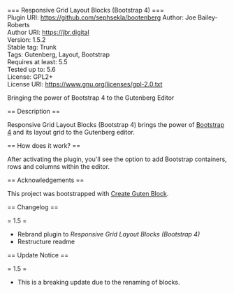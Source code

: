 === Responsive Grid Layout Blocks (Bootstrap 4) ===  
Plugin URI: https://github.com/sephsekla/bootenberg 
Author: Joe Bailey-Roberts  
Author URI: https://jbr.digital  
Version: 1.5.2  
Stable tag: Trunk  
Tags: Gutenberg, Layout, Bootstrap  
Requires at least: 5.5  
Tested up to: 5.6  
License: GPL2+  
License URI: https://www.gnu.org/licenses/gpl-2.0.txt  

Bringing the power of Bootstrap 4 to the Gutenberg Editor

== Description ==

Responsive Grid Layout Blocks (Bootstrap 4) brings the power of [Bootstrap 4](https://getbootstrap.com/) and its layout grid to the Gutenberg editor.

== How does it work? ==

After activating the plugin, you'll see the option to add Bootstrap containers, rows and columns within the editor.

== Acknowledgements ==

This project was bootstrapped with [Create Guten Block](https://github.com/ahmadawais/create-guten-block).

== Changelog ==

= 1.5 =
- Rebrand plugin to *Responsive Grid Layout Blocks (Bootstrap 4)*
- Restructure readme

== Update Notice ==

= 1.5 =
- This is a breaking update due to the renaming of blocks.